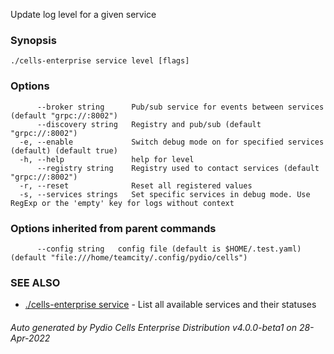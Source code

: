 Update log level for a given service

### Synopsis




```
./cells-enterprise service level [flags]
```

### Options

```
      --broker string      Pub/sub service for events between services (default "grpc://:8002")
      --discovery string   Registry and pub/sub (default "grpc://:8002")
  -e, --enable             Switch debug mode on for specified services (default) (default true)
  -h, --help               help for level
      --registry string    Registry used to contact services (default "grpc://:8002")
  -r, --reset              Reset all registered values
  -s, --services strings   Set specific services in debug mode. Use RegExp or the 'empty' key for logs without context
```

### Options inherited from parent commands

```
      --config string   config file (default is $HOME/.test.yaml) (default "file:///home/teamcity/.config/pydio/cells")
```

### SEE ALSO

* [./cells-enterprise service](./cells-enterprise-service)	 - List all available services and their statuses

###### Auto generated by Pydio Cells Enterprise Distribution v4.0.0-beta1 on 28-Apr-2022
